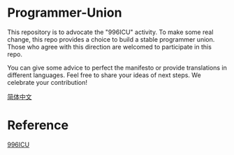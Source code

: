 # Programmer-Union
This repository is to advocate the "996ICU" activity. To make some real change, this repo provides a choice to build a stable programmer union. Those who agree with this direction are welcomed to participate in this repo.

You can give some advice to perfect the manifesto or provide translations in different languages. Feel free to share your ideas of next steps. We celebrate your contribution!

[简体中文](ProgrammerManifesto_cn.md)
# Reference
[996ICU](https://github.com/996icu/996.ICU)
